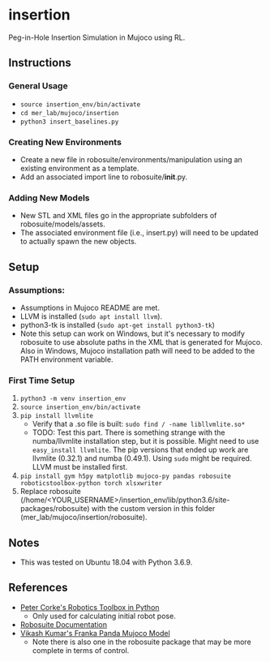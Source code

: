 # insertion
Peg-in-Hole Insertion Simulation in Mujoco using RL.

## Instructions
### General Usage
- ```source insertion_env/bin/activate```
- ```cd mer_lab/mujoco/insertion```
- ```python3 insert_baselines.py```

### Creating New Environments
- Create a new file in robosuite/environments/manipulation using an existing environment as a template.
- Add an associated import line to robosuite/__init__.py.

### Adding New Models
- New STL and XML files go in the appropriate subfolders of robosuite/models/assets.
- The associated environment file (i.e., insert.py) will need to be updated to actually spawn the new objects.

## Setup
### Assumptions:
- Assumptions in Mujoco README are met.
- LLVM is installed (```sudo apt install llvm```).
- python3-tk is installed (```sudo apt-get install python3-tk```)
- Note this setup can work on Windows, but it's necessary to modify robosuite to use absolute paths in the XML that is generated for Mujoco. Also in Windows, Mujoco installation path will need to be added to the PATH environment variable.

### First Time Setup
1. ```python3 -m venv insertion_env```
2. ```source insertion_env/bin/activate```
3. ```pip install llvmlite```
	- Verify that a .so file is built: ```sudo find / -name libllvmlite.so*```
	- TODO: Test this part. There is something strange with the numba/llvmlite installation step, but it is possible. Might need to use ```easy_install llvmlite```. The pip versions that ended up work are llvmlite (0.32.1) and numba (0.49.1). Using ```sudo``` might be required. LLVM must be installed first.
4. ```pip install gym h5py matplotlib mujoco-py pandas robosuite roboticstoolbox-python torch xlsxwriter```
5. Replace robosuite (/home/<YOUR_USERNAME>/insertion_env/lib/python3.6/site-packages/robosuite) with the custom version in this folder (mer_lab/mujoco/insertion/robosuite).

## Notes
- This was tested on Ubuntu 18.04 with Python 3.6.9.

## References
- [Peter Corke's Robotics Toolbox in Python](https://github.com/petercorke/robotics-toolbox-python)
	- Only used for calculating initial robot pose.
- [Robosuite Documentation](https://robosuite.ai/docs/index.html)
- [Vikash Kumar's Franka Panda Mujoco Model](https://github.com/vikashplus/franka_sim)
	- Note there is also one in the robosuite package that may be more complete in terms of control.